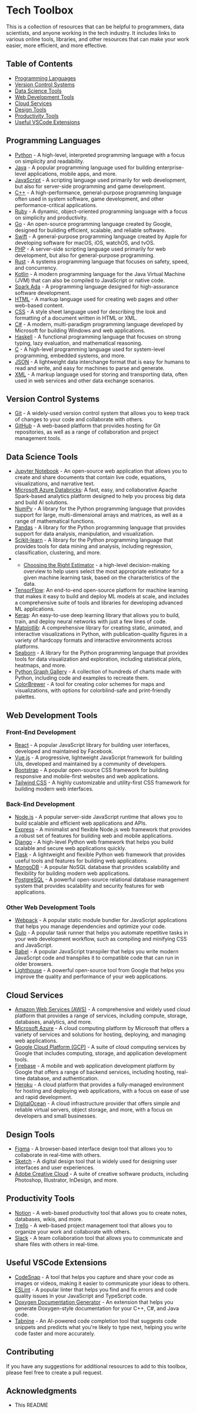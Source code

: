 # Tech Toolbox

This is a collection of resources that can be helpful to programmers, data scientists, and anyone working in the tech industry. It includes links to various online tools, libraries, and other resources that can make your work easier, more efficient, and more effective.

## Table of Contents

- [Programming Languages](#programming-languages)
- [Version Control Systems](#version-control-systems)
- [Data Science Tools](#data-science-tools)
- [Web Development Tools](#web-development-tools)
- [Cloud Services](#cloud-services)
- [Design Tools](#design-tools)
- [Productivity Tools](#productivity-tools)
- [Useful VSCode Extensions](#useful-vscode-extensions)

## Programming Languages

- [Python](https://www.python.org/) - A high-level, interpreted programming language with a focus on simplicity and readability.
- [Java](https://www.java.com/en/) - A popular programming language used for building enterprise-level applications, mobile apps, and more.
- [JavaScript](https://developer.mozilla.org/en-US/docs/Web/JavaScript) - A scripting language used primarily for web development, but also for server-side programming and game development.
- [C++](https://isocpp.org/) - A high-performance, general-purpose programming language often used in system software, game development, and other performance-critical applications.
- [Ruby](https://www.ruby-lang.org/en/) - A dynamic, object-oriented programming language with a focus on simplicity and productivity.
- [Go](https://golang.org/) - An open-source programming language created by Google, designed for building efficient, scalable, and reliable software.
- [Swift](https://developer.apple.com/swift/) - A general-purpose programming language created by Apple for developing software for macOS, iOS, watchOS, and tvOS.
- [PHP](https://www.php.net/) - A server-side scripting language used primarily for web development, but also for general-purpose programming.
- [Rust](https://www.rust-lang.org/) - A systems programming language that focuses on safety, speed, and concurrency.
- [Kotlin](https://kotlinlang.org/) - A modern programming language for the Java Virtual Machine (JVM) that can also be compiled to JavaScript or native code.
- [Spark Ada](https://en.wikipedia.org/wiki/SPARK_(programming_language)) - A programming language designed for high-assurance software development.
- [HTML](https://developer.mozilla.org/en-US/docs/Web/HTML) - A markup language used for creating web pages and other web-based content.
- [CSS](https://developer.mozilla.org/en-US/docs/Web/CSS) - A style sheet language used for describing the look and formatting of a document written in HTML or XML.
- [C#](https://docs.microsoft.com/en-us/dotnet/csharp/) - A modern, multi-paradigm programming language developed by Microsoft for building Windows and web applications.
- [Haskell](https://www.haskell.org/) - A functional programming language that focuses on strong typing, lazy evaluation, and mathematical reasoning.
- [C](https://en.wikipedia.org/wiki/C_(programming_language)) - A high-level programming language used for system-level programming, embedded systems, and more.
- [JSON](https://www.json.org/) - A lightweight data interchange format that is easy for humans to read and write, and easy for machines to parse and generate.
- [XML](https://www.w3.org/XML/) - A markup language used for storing and transporting data, often used in web services and other data exchange scenarios.

## Version Control Systems

- [Git](https://git-scm.com/) - A widely-used version control system that allows you to keep track of changes to your code and collaborate with others.
- [GitHub](https://github.com/) - A web-based platform that provides hosting for Git repositories, as well as a range of collaboration and project management tools.

## Data Science Tools

- [Jupyter Notebook](https://jupyter.org/) - An open-source web application that allows you to create and share documents that contain live code, equations, visualizations, and narrative text.
- [Microsoft Azure Databricks](https://azure.microsoft.com/en-us/services/databricks/): A fast, easy, and collaborative Apache Spark-based analytics platform designed to help you process big data and build AI solutions.
- [NumPy](https://numpy.org/) - A library for the Python programming language that provides support for large, multi-dimensional arrays and matrices, as well as a range of mathematical functions.
- [Pandas](https://pandas.pydata.org/) - A library for the Python programming language that provides support for data analysis, manipulation, and visualization.
- [Scikit-learn](https://scikit-learn.org/) - A library for the Python programming language that provides tools for data mining and analysis, including regression, classification, clustering, and more.
- - [Choosing the Right Estimator](https://scikit-learn.org/stable/tutorial/machine_learning_map/index.html) - a high-level decision-making overview to help users select the most appropriate estimator for a given machine learning task, based on the characteristics of the data.
- [TensorFlow](https://www.tensorflow.org/): An end-to-end open-source platform for machine learning that makes it easy to build and deploy ML models at scale, and includes a comprehensive suite of tools and libraries for developing advanced ML applications.
- [Keras](https://keras.io/): An easy-to-use deep learning library that allows you to build, train, and deploy neural networks with just a few lines of code.
- [Matplotlib](https://matplotlib.org/): A comprehensive library for creating static, animated, and interactive visualizations in Python, with publication-quality figures in a variety of hardcopy formats and interactive environments across platforms.
- [Seaborn](https://seaborn.pydata.org/) - A library for the Python programming language that provides tools for data visualization and exploration, including statistical plots, heatmaps, and more.
- [Python Graph Gallery](https://www.python-graph-gallery.com/) - A collection of hundreds of charts made with Python, including code and examples to recreate them.
- [ColorBrewer](https://colorbrewer2.org/) - A tool for creating color schemes for maps and visualizations, with options for colorblind-safe and print-friendly palettes.

## Web Development Tools

### Front-End Development

- [React](https://reactjs.org/) - A popular JavaScript library for building user interfaces, developed and maintained by Facebook.
- [Vue.js](https://vuejs.org/) - A progressive, lightweight JavaScript framework for building UIs, developed and maintained by a community of developers.
- [Bootstrap](https://getbootstrap.com/) - A popular open-source CSS framework for building responsive and mobile-first websites and web applications.
- [Tailwind CSS](https://tailwindcss.com/) - A highly customizable and utility-first CSS framework for building modern web interfaces.

### Back-End Development

- [Node.js](https://nodejs.org/) - A popular server-side JavaScript runtime that allows you to build scalable and efficient web applications and APIs.
- [Express](https://expressjs.com/) - A minimalist and flexible Node.js web framework that provides a robust set of features for building web and mobile applications.
- [Django](https://www.djangoproject.com/) - A high-level Python web framework that helps you build scalable and secure web applications quickly.
- [Flask](https://palletsprojects.com/p/flask/) - A lightweight and flexible Python web framework that provides useful tools and features for building web applications.
- [MongoDB](https://www.mongodb.com/) - A popular NoSQL database that provides scalability and flexibility for building modern web applications.
- [PostgreSQL](https://www.postgresql.org/) - A powerful open-source relational database management system that provides scalability and security features for web applications.

### Other Web Development Tools

- [Webpack](https://webpack.js.org/) - A popular static module bundler for JavaScript applications that helps you manage dependencies and optimize your code.
- [Gulp](https://gulpjs.com/) - A popular task runner that helps you automate repetitive tasks in your web development workflow, such as compiling and minifying CSS and JavaScript.
- [Babel](https://babeljs.io/) - A popular JavaScript transpiler that helps you write modern JavaScript code and transpiles it to compatible code that can run in older browsers.
- [Lighthouse](https://developers.google.com/web/tools/lighthouse) - A powerful open-source tool from Google that helps you improve the quality and performance of your web applications.

## Cloud Services

- [Amazon Web Services (AWS)](https://aws.amazon.com/) - A comprehensive and widely used cloud platform that provides a range of services, including compute, storage, databases, analytics, and more.
- [Microsoft Azure](https://azure.microsoft.com/) - A cloud computing platform by Microsoft that offers a variety of services and solutions for hosting, deploying, and managing web applications.
- [Google Cloud Platform (GCP)](https://cloud.google.com/) - A suite of cloud computing services by Google that includes computing, storage, and application development tools.
- [Firebase](https://firebase.google.com/) - A mobile and web application development platform by Google that offers a range of backend services, including hosting, real-time database, and authentication.
- [Heroku](https://www.heroku.com/) - A cloud platform that provides a fully-managed environment for hosting and deploying web applications, with a focus on ease of use and rapid development.
- [DigitalOcean](https://www.digitalocean.com/) - A cloud infrastructure provider that offers simple and reliable virtual servers, object storage, and more, with a focus on developers and small businesses.

## Design Tools

- [Figma](https://www.figma.com/) - A browser-based interface design tool that allows you to collaborate in real-time with others.
- [Sketch](https://www.sketch.com/) - A digital design tool that is widely used for designing user interfaces and user experiences.
- [Adobe Creative Cloud](https://www.adobe.com/creativecloud.html) - A suite of creative software products, including Photoshop, Illustrator, InDesign, and more.

## Productivity Tools

- [Notion](https://www.notion.so/) - A web-based productivity tool that allows you to create notes, databases, wikis, and more.
- [Trello](https://trello.com/) - A web-based project management tool that allows you to organize your work and collaborate with others.
- [Slack](https://slack.com/) - A team collaboration tool that allows you to communicate and share files with others in real-time.

## Useful VSCode Extensions

- [CodeSnap](https://marketplace.visualstudio.com/items?itemName=adpyke.codesnap) - A tool that helps you capture and share your code as images or videos, making it easier to communicate your ideas to others.
- [ESLint](https://marketplace.visualstudio.com/items?itemName=dbaeumer.vscode-eslint) - A popular linter that helps you find and fix errors and code quality issues in your JavaScript and TypeScript code.
- [Doxygen Documentation Generator](https://marketplace.visualstudio.com/items?itemName=cschlosser.doxdocgen) - An extension that helps you generate Doxygen-style documentation for your C++, C#, and Java code.
- [Tabnine](https://marketplace.visualstudio.com/items?itemName=TabNine.tabnine-vscode) - An AI-powered code completion tool that suggests code snippets and predicts what you're likely to type next, helping you write code faster and more accurately.

## Contributing

If you have any suggestions for additional resources to add to this toolbox, please feel free to create a pull request.

## Acknowledgments

- This README
